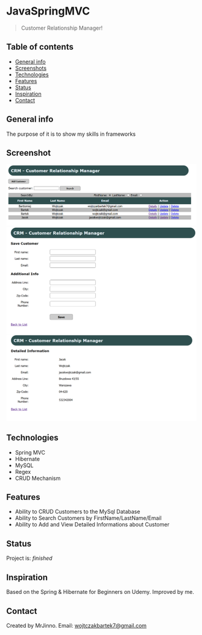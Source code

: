 # JavaSpringMVC
> Customer Relationship Manager!

## Table of contents
* [General info](#general-info)
* [Screenshots](#screenshots)
* [Technologies](#technologies)
* [Features](#features)
* [Status](#status)
* [Inspiration](#inspiration)
* [Contact](#contact)

## General info
The purpose of it is to show my skills in frameworks

## Screenshot
![Example screenshot](./WebContent/resources/images/Screenshot_2.png)
![Example screenshot](./WebContent/resources/images/Screenshot_3.png)
![Example screenshot](./WebContent/resources/images/Screenshot_4.png)

## Technologies
* Spring MVC
* Hibernate
* MySQL
* Regex
* CRUD Mechanism

## Features
* Ability to CRUD Customers to the MySql Database
* Ability to Search Customers by FirstName/LastName/Email
* Ability to Add and View Detailed Informations about Customer

## Status
Project is: _finished_

## Inspiration
Based on the Spring & Hibernate for Beginners on Udemy. Improved by me.

## Contact
Created by MrJinno. Email: wojtczakbartek7@gmail.com
